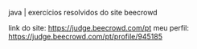 java | exercícios resolvidos do site beecrowd

link do site: https://judge.beecrowd.com/pt
meu perfil: https://judge.beecrowd.com/pt/profile/945185

